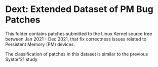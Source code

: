 # Dext: Extended Dataset of PM Bug Patches

This folder contains patches submitted to the Linux Kernel source tree between Jan 2021 - Dec 2021, that fix correctness issues related to Persistent Memory (PM) devices.

The classification of patches in this dataset is similar to the previous Systor'21 study

